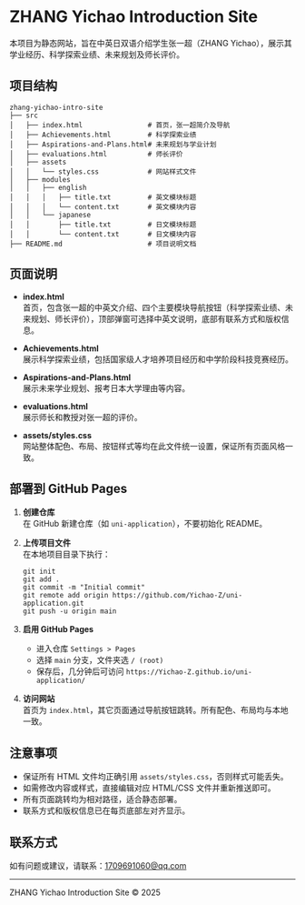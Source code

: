 # ZHANG Yichao Introduction Site

本项目为静态网站，旨在中英日双语介绍学生张一超（ZHANG Yichao），展示其学业经历、科学探索业绩、未来规划及师长评价。

## 项目结构

```
zhang-yichao-intro-site
├── src
│   ├── index.html                # 首页，张一超简介及导航
│   ├── Achievements.html         # 科学探索业绩
│   ├── Aspirations-and-Plans.html# 未来规划与学业计划
│   ├── evaluations.html          # 师长评价
│   ├── assets
│   │   └── styles.css            # 网站样式文件
│   ├── modules
│   │   ├── english
│   │   │   ├── title.txt         # 英文模块标题
│   │   │   └── content.txt       # 英文模块内容
│   │   └── japanese
│   │       ├── title.txt         # 日文模块标题
│   │       └── content.txt       # 日文模块内容
├── README.md                     # 项目说明文档
```

## 页面说明

- **index.html**  
  首页，包含张一超的中英文介绍、四个主要模块导航按钮（科学探索业绩、未来规划、师长评价），顶部弹窗可选择中英文说明，底部有联系方式和版权信息。

- **Achievements.html**  
  展示科学探索业绩，包括国家级人才培养项目经历和中学阶段科技竞赛经历。

- **Aspirations-and-Plans.html**  
  展示未来学业规划、报考日本大学理由等内容。

- **evaluations.html**  
  展示师长和教授对张一超的评价。

- **assets/styles.css**  
  网站整体配色、布局、按钮样式等均在此文件统一设置，保证所有页面风格一致。

## 部署到 GitHub Pages

1. **创建仓库**  
   在 GitHub 新建仓库（如 `uni-application`），不要初始化 README。

2. **上传项目文件**  
   在本地项目目录下执行：
   ```
   git init
   git add .
   git commit -m "Initial commit"
   git remote add origin https://github.com/Yichao-Z/uni-application.git
   git push -u origin main
   ```

3. **启用 GitHub Pages**  
   - 进入仓库 `Settings > Pages`
   - 选择 `main` 分支，文件夹选 `/ (root)`
   - 保存后，几分钟后可访问 `https://Yichao-Z.github.io/uni-application/`

4. **访问网站**  
   首页为 `index.html`，其它页面通过导航按钮跳转。所有配色、布局均与本地一致。

## 注意事项

- 保证所有 HTML 文件均正确引用 `assets/styles.css`，否则样式可能丢失。
- 如需修改内容或样式，直接编辑对应 HTML/CSS 文件并重新推送即可。
- 所有页面跳转均为相对路径，适合静态部署。
- 联系方式和版权信息已在每页底部左对齐显示。

## 联系方式

如有问题或建议，请联系：1709691060@qq.com

---

ZHANG Yichao Introduction Site © 2025